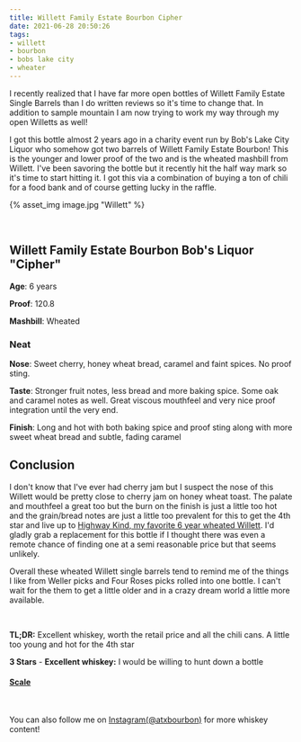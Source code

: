 ```yaml
---
title: Willett Family Estate Bourbon Cipher
date: 2021-06-28 20:50:26
tags:
- willett
- bourbon
- bobs lake city
- wheater
---
```


I recently realized that I have far more open bottles of Willett Family Estate Single Barrels than I do written reviews so it's time to change that. In addition to sample mountain I am now trying to work my way through my open Willetts as well! 

I got this bottle almost 2 years ago in a charity event run by Bob's Lake City Liquor who somehow got two barrels of Willett Family Estate Bourbon! This is the younger and lower proof of the two and is the wheated mashbill from Willett. I've been savoring the bottle but it recently hit the half way mark so it's time to start hitting it. I got this via a combination of buying a ton of chili for a food bank and of course getting lucky in the raffle.

{% asset_img image.jpg "Willett" %}

&nbsp;

## Willett Family Estate Bourbon Bob's Liquor "Cipher"

**Age**: 6 years

**Proof**: 120.8

**Mashbill**: Wheated

### Neat
**Nose**: Sweet cherry, honey wheat bread, caramel and faint spices. No proof sting.

**Taste**: Stronger fruit notes, less bread and more baking spice. Some oak and caramel notes as well. Great viscous mouthfeel and very nice proof integration until the very end.

**Finish**: Long and hot with both baking spice and proof sting along with more sweet wheat bread and subtle, fading caramel

## Conclusion

I don't know that I've ever had cherry jam but I suspect the nose of this Willett would be pretty close to cherry jam on honey wheat toast. The palate and mouthfeel a great too but the burn on the finish is just a little too hot and the grain/bread notes are just a little too prevalent for this to get the 4th star and live up to [Highway Kind, my favorite 6 year wheated Willett](https://atxbourbon.com/2020/09/11/Review-263-Willett-Family-Estate-Bottled-Single-Barrel-Bourbon-Highway-Kind/). I'd gladly grab a replacement for this bottle if I thought there was even a remote chance of finding one at a semi reasonable price but that seems unlikely.

Overall these wheated Willett single barrels tend to remind me of the things I like from Weller picks and Four Roses picks rolled into one bottle. I can't wait for the them to get a little older and in a crazy dream world a little more available.

&nbsp;

**TL;DR:** Excellent whiskey, worth the retail price and all the chili cans. A little too young and hot for the 4th star

**3 Stars** - **Excellent whiskey:** I would be willing to hunt down a bottle

#### [Scale](http://atxbourbon.com/Scale/)

&nbsp;

You can also follow me on [Instagram(@atxbourbon)](https://www.instagram.com/atxbourbon/) for more whiskey content!

